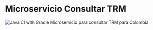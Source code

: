 # Microservicio Consultar TRM 
![Java CI with Gradle](https://github.com/jsierra93/ms_consultar_trm/workflows/Java%20CI%20with%20Gradle/badge.svg?branch=master)
Microservicio para consultar TRM para Colombia
